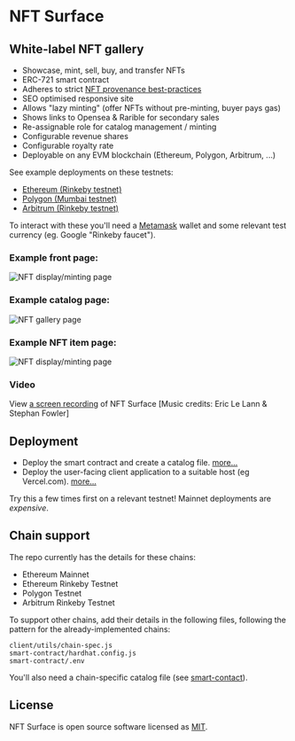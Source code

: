# NFT Surface

## White-label NFT gallery

* Showcase, mint, sell, buy, and transfer NFTs
* ERC-721 smart contract
* Adheres to strict [NFT provenance best-practices](https://link.medium.com/LJjFKB999lb)
* SEO optimised responsive site
* Allows "lazy minting" (offer NFTs without pre-minting, buyer pays gas)
* Shows links to Opensea & Rarible for secondary sales
* Re-assignable role for catalog management / minting
* Configurable revenue shares
* Configurable royalty rate
* Deployable on any EVM blockchain (Ethereum, Polygon, Arbitrum, ...)

See example deployments on these testnets:
- [Ethereum (Rinkeby testnet)](https://nft-surface.vercel.app/)
- [Polygon (Mumbai testnet)](https://nft-surface-polygon.vercel.app/)
- [Arbitrum (Rinkeby testnet)](https://nft-surface-arbitrum.vercel.app/)

To interact with these you'll need a [Metamask](https://metamask.io/) wallet and some relevant test currency (eg. Google "Rinkeby faucet").

### Example front page:

![NFT display/minting page](/docs/front.png?raw=true "NFT display/minting page")

### Example catalog page:

![NFT gallery page](/docs/catalog.png?raw=true "NFT gallery page")

### Example NFT item page:

![NFT display/minting page](/docs/nft.png?raw=true "NFT display/minting page")

### Video

View [a screen recording](https://photos.google.com/share/AF1QipOCXujeQ6RovqSewodsY6nSk4Sa46eViRzjjlekzoxDEMJ9-VZbCPjeBj7UFQnIvw/photo/AF1QipMyCD13dLabWzr23UmUROluZzrTa6Z16r3UB8si?key=YnJpTFJ4bThOVzVVOFd6aHplN1VHOXBlTVRfenhB) of NFT Surface [Music credits: Eric Le Lann & Stephan Fowler]

## Deployment

* Deploy the smart contract and create a catalog file. [more...](/smart-contract/)
* Deploy the user-facing client application to a suitable host (eg Vercel.com). [more...](/client/)

Try this a few times first on a relevant testnet! Mainnet deployments are _expensive_.

## Chain support

The repo currently has the details for these chains:
* Ethereum Mainnet
* Ethereum Rinkeby Testnet
* Polygon Testnet
* Arbitrum Rinkeby Testnet

To support other chains, add their details in the following files, following the pattern for the already-implemented chains:
```
client/utils/chain-spec.js
smart-contract/hardhat.config.js
smart-contract/.env
```
You'll also need a chain-specific catalog file (see [smart-contact](/smart-contract/)).

## License
NFT Surface is open source software licensed as [MIT](/LICENSE).
